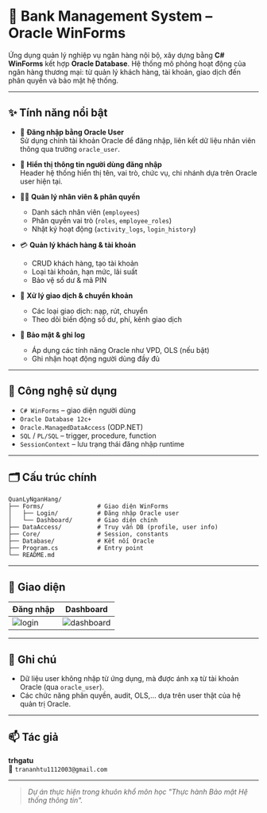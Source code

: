 # 🏦 Bank Management System – Oracle WinForms

Ứng dụng quản lý nghiệp vụ ngân hàng nội bộ, xây dựng bằng **C# WinForms** kết hợp **Oracle Database**. Hệ thống mô phỏng hoạt động của ngân hàng thương mại: từ quản lý khách hàng, tài khoản, giao dịch đến phân quyền và bảo mật hệ thống.

---

## ✨ Tính năng nổi bật

- 🔐 **Đăng nhập bằng Oracle User**  
  Sử dụng chính tài khoản Oracle để đăng nhập, liên kết dữ liệu nhân viên thông qua trường `oracle_user`.

- 👤 **Hiển thị thông tin người dùng đăng nhập**  
  Header hệ thống hiển thị tên, vai trò, chức vụ, chi nhánh dựa trên Oracle user hiện tại.

- 🧑‍💼 **Quản lý nhân viên & phân quyền**
  - Danh sách nhân viên (`employees`)
  - Phân quyền vai trò (`roles`, `employee_roles`)
  - Nhật ký hoạt động (`activity_logs`, `login_history`)

- 💳 **Quản lý khách hàng & tài khoản**
  - CRUD khách hàng, tạo tài khoản
  - Loại tài khoản, hạn mức, lãi suất
  - Bảo vệ số dư & mã PIN

- 💸 **Xử lý giao dịch & chuyển khoản**
  - Các loại giao dịch: nạp, rút, chuyển
  - Theo dõi biến động số dư, phí, kênh giao dịch

- 🔐 **Bảo mật & ghi log**
  - Áp dụng các tính năng Oracle như VPD, OLS (nếu bật)
  - Ghi nhận hoạt động người dùng đầy đủ

---

## 🧱 Công nghệ sử dụng

- `C# WinForms` – giao diện người dùng
- `Oracle Database 12c+`
- `Oracle.ManagedDataAccess` (ODP.NET)
- `SQL` / `PL/SQL` – trigger, procedure, function
- `SessionContext` – lưu trạng thái đăng nhập runtime

---

## 🗂 Cấu trúc chính

```
QuanLyNganHang/
├── Forms/               # Giao diện WinForms
│   ├── Login/           # Đăng nhập Oracle user
│   └── Dashboard/       # Giao diện chính
├── DataAccess/          # Truy vấn DB (profile, user info)
├── Core/                # Session, constants
├── Database/            # Kết nối Oracle
├── Program.cs           # Entry point
└── README.md
```

---

## 📸 Giao diện

| Đăng nhập | Dashboard |
|----------|-----------|
| ![login](https://via.placeholder.com/300x200?text=Login+Screen) | ![dashboard](https://via.placeholder.com/300x200?text=Dashboard) |

---

## 📌 Ghi chú

- Dữ liệu user không nhập từ ứng dụng, mà được ánh xạ từ tài khoản Oracle (qua `oracle_user`).
- Các chức năng phân quyền, audit, OLS,… dựa trên user thật của hệ quản trị Oracle.

---

## 📫 Tác giả

**trhgatu**  
📧 `trananhtu1112003@gmail.com`

---

> *Dự án thực hiện trong khuôn khổ môn học "Thực hành Bảo mật Hệ thống thông tin".*
